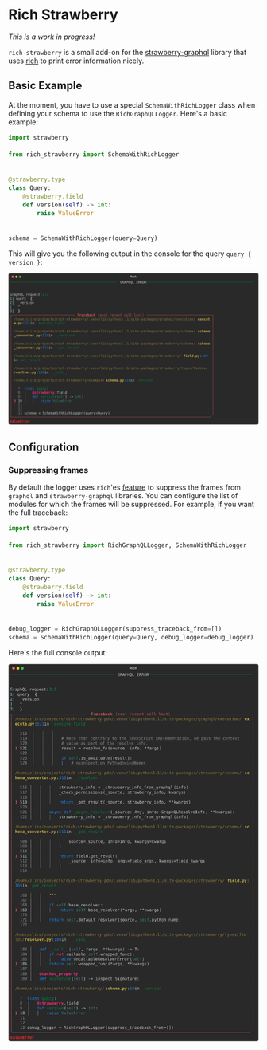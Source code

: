 # Rich Strawberry
_This is a work in progress!_

`rich-strawberry` is a small add-on for the [strawberry-graphql](https://github.com/strawberry-graphql/strawberry) library that uses [rich](https://github.com/Textualize/rich) to print error information nicely.

## Basic Example
At the moment, you have to use a special `SchemaWithRichLogger` class when defining your schema to use the `RichGraphQLLogger`. Here's a basic example:
```python
import strawberry

from rich_strawberry import SchemaWithRichLogger


@strawberry.type
class Query:
    @strawberry.field
    def version(self) -> int:
        raise ValueError


schema = SchemaWithRichLogger(query=Query)
```

This will give you the following output in the console for the query `query { version }`:

![Basic Output](https://github.com/Zlira/rich-strawberry/raw/main/imgs/basic.svg)

## Configuration
### Suppressing frames
By default the logger uses `rich`'es [feature](https://rich.readthedocs.io/en/stable/traceback.html#suppressing-frames) to suppress the frames from `graphql` and `strawberry-graphql` libraries. You can configure the list of modules for which the frames will be suppressed. For example, if you want the full traceback:
```python
import strawberry

from rich_strawberry import RichGraphQLLogger, SchemaWithRichLogger


@strawberry.type
class Query:
    @strawberry.field
    def version(self) -> int:
        raise ValueError


debug_logger = RichGraphQLLogger(suppress_traceback_from=[])
schema = SchemaWithRichLogger(query=Query, debug_logger=debug_logger)
```
Here's the full console output:

![Output Without Frame Suppression](https://github.com/Zlira/rich-strawberry/raw/main/imgs/without_frame_suppression.svg)
